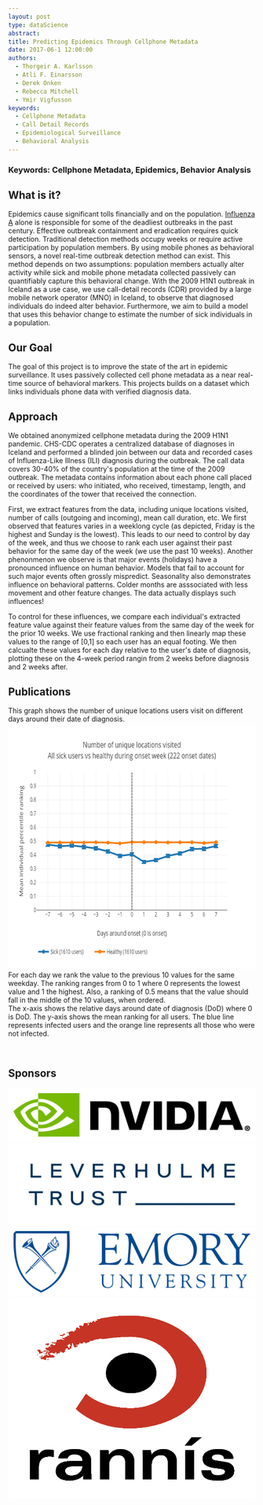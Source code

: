 ```yaml
---
layout: post
type: dataScience
abstract:
title: Predicting Epidemics Through Cellphone Metadata
date: 2017-06-1 12:00:00
authors:
  - Thorgeir A. Karlsson
  - Atli F. Einarsson
  - Derek Onken
  - Rebecca Mitchell
  - Ymir Vigfusson
keywords:
  - Cellphone Metadata
  - Call Detail Records
  - Epidemiological Surveillance
  - Behavioral Analysis
---
```


### Keywords: Cellphone Metadata, Epidemics, Behavior Analysis

## What is it?

Epidemics cause significant tolls financially and on the population. [Influenza A](https://en.wikipedia.org/wiki/Influenza) alone is responsible for some of the deadliest outbreaks in the past century. Effective outbreak containment and eradication requires quick detection. Traditional detection methods occupy weeks or require active participation by population members. By using mobile phones as behavioral sensors, a novel real-time outbreak detection method can exist. This method depends on two assumptions: population members actually alter activity while sick and mobile phone metadata collected passively can quantifiably capture this behavioral change. With the 2009 H1N1 outbreak in Iceland as a use case, we use call-detail records (CDR) provided by a large mobile network operator (MNO) in Iceland, to observe that diagnosed individuals do indeed alter behavior. Furthermore, we aim to build a model that uses this behavior change to estimate the number of sick individuals in a population.

## Our Goal

The goal of this project is to improve the state of the art in epidemic surveillance. It uses passively collected cell phone metadata as a near real-time source of behavioral markers. This projects builds on a dataset which links individuals phone data with verified diagnosis data.

## Approach

We obtained anonymized cellphone metadata during the 2009 H1N1 pandemic. CHS-CDC operates a centralized database of diagnoses in Iceland and performed a blinded join between our data and recorded cases of Influenza-Like Illness (ILI) diagnosis during the outbreak. The call data covers 30-40% of the country's population at the time of the 2009 outbreak. The metadata contains information about each phone call placed or received by users: who initiated, who received, timestamp, length, and the coordinates of the tower that received the connection.

First, we extract features from the data, including unique locations visited, number of calls (outgoing and incoming), mean call duration, etc. We first observed that features varies in a weeklong cycle (as depicted, Friday is the highest and Sunday is the lowest). This leads to our need to control by day of the week, and thus we choose to rank each user against their past behavior for the same day of the week (we use the past 10 weeks). Another phenonmenon we observe is that major events (holidays) have a pronounced influence on human behavior. Models that fail to account for such major events often grossly mispredict. Seasonality also demonstrates influence on behavioral patterns. Colder months are asssociated with less movement and other feature changes. The data actually displays such influences!

To control for these influences, we compare each individual's extracted feature value against their feature values from the same day of the week for the prior 10 weeks. We use fractional ranking and then linearly map these values to the range of [0,1] so each user has an equal footing. We then calcualte these values for each day relative to the user's date of diagnosis, plotting these on the 4-week period rangin from 2 weeks before diagnosis and 2 weeks after.



## Publications

<div class="ui segments">
  <div class="ui secondary segment">
    This graph shows the number of unique locations users visit on different days around their date of diagnosis.
  </div>
  <div class="ui segment">
    <img class="ui centered large rounded image" style="width: 700px; height: 500px;" src="../resources/projects/cdr/unique_locations_visited_bin0.png"/>
  </div>
  <div class="ui secondary segment">
    For each day we rank the value to the previous 10 values for the same weekday. The ranking ranges from 0 to 1 where 0 represents the lowest value and 1 the highest. Also, a ranking of 0.5 means that the value should fall in the middle of the 10 values, when ordered.
    <br>
    The x-axis shows the relative days around date of diagnosis (DoD) where 0 is DoD. The y-axis shows the mean ranking for all users. The blue line represents infected users and the orange line represents all those who were not infected.
  </div>
</div>


 

## Sponsors

<div class="ui segments">
  <img class="ui centered large rounded image" src="../resources/projects/cdr/Nvidia.png"/>
</div>
<div class="ui segments">
  <img class="ui centered large rounded image" src="../resources/projects/cdr/Leverhulme.jpg"/>
</div>
<div class="ui segments">
  <img class="ui centered large rounded image" src="../resources/projects/cdr/emory.png"/>
</div>
<div class="ui segments">
  <img class="ui centered large rounded image" src="../resources/projects/cdr/rannis.jpg"/>
</div>
